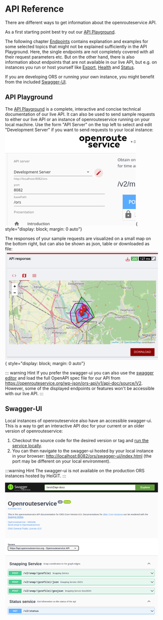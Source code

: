 # API Reference

There are different ways to get information about the openrouteservice API.

As a first starting point best try out our [API Playground](#api-playground).

The following chapter [Endpoints](endpoints/index.md) contains explanation and examples for some selected topics that might not
be explained sufficiently in the API Playground.
Here, the single endpoints are not completely covered with all their request parameters etc.
But on the other hand, there is also information about endpoints that are not available in our live API,
but e.g. on instances you run or host yourself like [Export](endpoints/export/index.md), [Health](endpoints/health/index.md) and [Status](endpoints/status/index.md).

If you are developing ORS or running your own instance, you might benefit from the included [Swagger-UI](#swagger-ui).

## API Playground

The [API Playground](https://openrouteservice.org/dev/#/api-docs/directions_service) is a complete, interactive and concise technical documentation of our live API.
It can also be used to send sample requests to either our live API or an instance of openrouteservice running on your local machine.
Use the form "API Server" on the top left to select and edit "Development Server" if you want to send requests to your local instance:
![Development server usage](../public/playground-select-server.png "Development server usage"){ style="display: block; margin: 0 auto"}

The responses of your sample requests are visualized on a small map on the bottom right,
but can also be shown as json, table or downloaded as file:
![Example request visualization](../public/playground-map.png "Example request visualization"){ style="display: block; margin: 0 auto"}

::: warning Hint
If you prefer the swagger-ui you can also use the [swagger editor](https://editor-next.swagger.io/) and load
the full OpenAPI spec file for our API from https://openrouteservice.org/wp-json/ors-api/v1/api-doc/source/V2.
However, some of the displayed endpoints or features won't be accessible with our live API.
:::

## Swagger-UI

Local instances of openrouteservice also have an accessible swagger-ui.
This is a way to get an interactive API doc for your current or an older version of openrouteservice:
1. Checkout the source code for the desired version or tag and [run the service locally](../run-instance/index.md).
2. You can then navigate to the swagger-ui hosted by your local instance in your browser: [http://localhost:8082/ors/swagger-ui/index.html](http://localhost:8082/ors/swagger-ui/index.html)
(the port may be different on your local environment).

:::warning Hint
The swagger-ui is not available on the production ORS instances hosted by HeiGIT.
:::

![Swagger-UI](../public/swagger-ui.png "Swagger UI")
